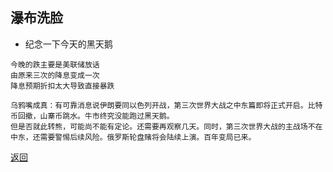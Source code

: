 ## 瀑布洗脸

- 纪念一下今天的黑天鹅

```commandline
今晚的跌主要是美联储放话
由原来三次的降息变成一次
降息预期折扣太大导致直接暴跌

乌鸦嘴成真：有可靠消息说伊朗要同以色列开战，第三次世界大战之中东篇即将正式开启。比特币回撤，山寨币跳水。牛市终究没能跑过黑天鹅。
但是否就此转熊，可能尚不能有定论。还需要再观察几天。同时，第三次世界大战的主战场不在中东，还需要警惕后续风险。俄罗斯轮盘赌将会陆续上演。百年变局已来。
```

[返回](..%2F..%2F..%2FREADME.md)